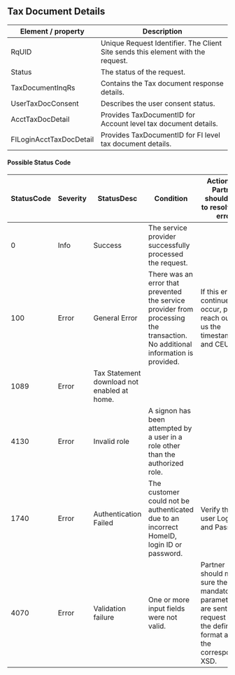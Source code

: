 ## Tax Document Details


|Element / property|Description|
|--- |--- |
| RqUID | Unique Request Identifier. The Client Site sends this element with the request.|
| Status | The status of the request.|
| TaxDocumentInqRs | Contains the Tax document response details.|
| UserTaxDocConsent | Describes the user consent status.|
| AcctTaxDocDetail | Provides TaxDocumentID for Account level tax document details.|
| FILoginAcctTaxDocDetail | Provides TaxDocumentID for FI level tax document details.|

#### Possible Status Code

|StatusCode|Severity|StatusDesc|Condition|Action API Partner should take to resolve the error|
|--- |--- |--- |--- |--- |
| 0 | Info | Success | The service provider successfully processed the request. | |
| 100 | Error | General Error | There was an error that prevented the service provider from processing the transaction. No additional information is provided. | If this error continues to occur, please reach out to us the timestamp and CEUserId.|
| 1089 | Error | Tax Statement download not enabled at home. |  | |
| 4130 | Error | Invalid role | A signon has been attempted by a user in a role other than the authorized role. | |
| 1740 | Error | Authentication Failed | The customer could not be authenticated due to an incorrect HomeID, login ID or password. | Verify the user Login ID and Password|
| 4070 | Error | Validation failure | One or more input fields were not valid. | Partner should make sure the mandatory parameters are sent in the request and in the defined format as in the corresponding XSD.|
